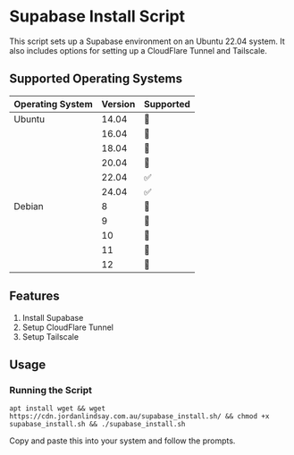 # Supabase Install Script

This script sets up a Supabase environment on an Ubuntu 22.04 system. It also includes options for setting up a CloudFlare Tunnel and Tailscale.

## Supported Operating Systems
| Operating System | Version | Supported          
| ---------------- | ------- | ------------------ 
| Ubuntu           | 14.04   | :red_circle:       
|                  | 16.04   | :red_circle:   
|                  | 18.04   | :red_circle:   
|                  | 20.04   | :red_circle: 
|                  | 22.04   | :white_check_mark: 
|                  | 24.04   | :white_check_mark:
| Debian           | 8       | :red_circle:   
|                  | 9       | :red_circle:    
|                  | 10      | :red_circle: 
|                  | 11      | :red_circle: 
|                  | 12      | :red_circle:

## Features

1. Install Supabase
2. Setup CloudFlare Tunnel
3. Setup Tailscale

## Usage

### Running the Script

```
apt install wget && wget https://cdn.jordanlindsay.com.au/supabase_install.sh/ && chmod +x supabase_install.sh && ./supabase_install.sh
```
Copy and paste this into your system and follow the prompts.
